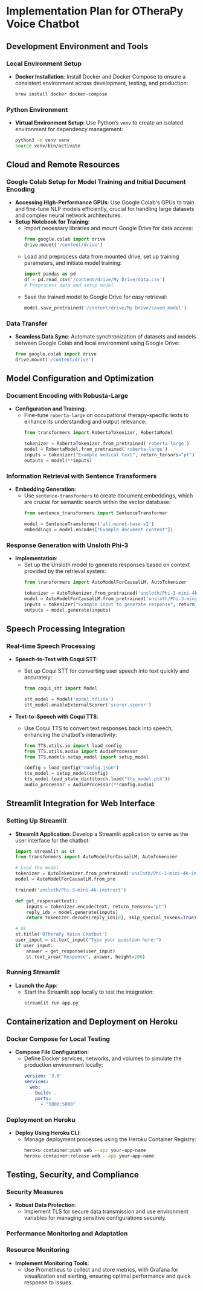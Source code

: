 # Implementation Plan for OTheraPy Voice Chatbot

## Development Environment and Tools

### Local Environment Setup
- **Docker Installation**: Install Docker and Docker Compose to ensure a consistent environment across development, testing, and production:
  ```bash
  brew install docker docker-compose
  ```

### Python Environment
- **Virtual Environment Setup**: Use Python’s `venv` to create an isolated environment for dependency management:
  ```bash
  python3 -m venv venv
  source venv/bin/activate
  ```

## Cloud and Remote Resources

### Google Colab Setup for Model Training and Initial Document Encoding
- **Accessing High-Performance GPUs**: Use Google Colab's GPUs to train and fine-tune NLP models efficiently, crucial for handling large datasets and complex neural network architectures.
- **Setup Notebook for Training**:
  - Import necessary libraries and mount Google Drive for data access:
    ```python
    from google.colab import drive
    drive.mount('/content/drive')
    ```
  - Load and preprocess data from mounted drive, set up training parameters, and initiate model training:
    ```python
    import pandas as pd
    df = pd.read_csv('/content/drive/My Drive/data.csv')
    # Preprocess data and setup model
    ```
  - Save the trained model to Google Drive for easy retrieval:
    ```python
    model.save_pretrained('/content/drive/My Drive/saved_model')
    ```

### Data Transfer
- **Seamless Data Sync**: Automate synchronization of datasets and models between Google Colab and local environment using Google Drive:
  ```python
  from google.colab import drive
  drive.mount('/content/drive')
  ```

## Model Configuration and Optimization

### Document Encoding with Robusta-Large
- **Configuration and Training**:
  - Fine-tune `roberta-large` on occupational therapy-specific texts to enhance its understanding and output relevance:
    ```python
    from transformers import RobertaTokenizer, RobertaModel
    
    tokenizer = RobertaTokenizer.from_pretrained('roberta-large')
    model = RobertaModel.from_pretrained('roberta-large')
    inputs = tokenizer("Example medical text", return_tensors="pt")
    outputs = model(**inputs)
    ```

### Information Retrieval with Sentence Transformers
- **Embedding Generation**:
  - Use `sentence-transformers` to create document embeddings, which are crucial for semantic search within the vector database:
    ```python
    from sentence_transformers import SentenceTransformer
    
    model = SentenceTransformer('all-mpnet-base-v2')
    embeddings = model.encode(["Example document content"])
    ```

### Response Generation with Unsloth Phi-3
- **Implementation**:
  - Set up the Unsloth model to generate responses based on context provided by the retrieval system:
    ```python
    from transformers import AutoModelForCausalLM, AutoTokenizer
    
    tokenizer = AutoTokenizer.from_pretrained('unsloth/Phi-3-mini-4k-instruct')
    model = AutoModelForCausalLM.from_pretrained('unsloth/Phi-3-mini-4k-instruct')
    inputs = tokenizer("Example input to generate response", return_tensors='pt')
    outputs = model.generate(inputs)
    ```

## Speech Processing Integration

### Real-time Speech Processing
- **Speech-to-Text with Coqui STT**:
  - Set up Coqui STT for converting user speech into text quickly and accurately:
    ```python
    from coqui_stt import Model

    stt_model = Model('model.tflite')
    stt_model.enableExternalScorer('scorer.scorer')
    ```

- **Text-to-Speech with Coqui TTS**:
  - Use Coqui TTS to convert text responses back into speech, enhancing the chatbot's interactivity:
    ```python
    from TTS.utils.io import load_config
    from TTS.utils.audio import AudioProcessor
    from TTS.models.setup_model import setup_model
    
    config = load_config("config.json")
    tts_model = setup_model(config)
    tts_model.load_state_dict(torch.load("tts_model.pth"))
    audio_processor = AudioProcessor(**config.audio)
    ```

## Streamlit Integration for Web Interface

### Setting Up Streamlit
- **Streamlit Application**: Develop a Streamlit application to serve as the user interface for the chatbot:
  ```python
  import streamlit as st
  from transformers import AutoModelForCausalLM, AutoTokenizer

  # Load the model
  tokenizer = AutoTokenizer.from_pretrained('unsloth/Phi-3-mini-4k-instruct')
  model = AutoModelForCausalLM.from_pre

  trained('unsloth/Phi-3-mini-4k-instruct')

  def get_response(text):
      inputs = tokenizer.encode(text, return_tensors="pt")
      reply_ids = model.generate(inputs)
      return tokenizer.decode(reply_ids[0], skip_special_tokens=True)

  # UI
  st.title('OTheraPy Voice Chatbot')
  user_input = st.text_input("Type your question here:")
  if user_input:
      answer = get_response(user_input)
      st.text_area("Response", answer, height=200)
  ```

### Running Streamlit
- **Launch the App**:
  - Start the Streamlit app locally to test the integration:
    ```bash
    streamlit run app.py
    ```

## Containerization and Deployment on Heroku

### Docker Compose for Local Testing
- **Compose File Configuration**:
  - Define Docker services, networks, and volumes to simulate the production environment locally:
    ```yaml
    version: '3.8'
    services:
      web:
        build: .
        ports:
          - "5000:5000"
    ```

### Deployment on Heroku
- **Deploy Using Heroku CLI**:
  - Manage deployment processes using the Heroku Container Registry:
    ```bash
    heroku container:push web --app your-app-name
    heroku container:release web --app your-app-name
    ```

## Testing, Security, and Compliance

### Security Measures
- **Robust Data Protection**:
  - Implement TLS for secure data transmission and use environment variables for managing sensitive configurations securely.

### Performance Monitoring and Adaptation

### Resource Monitoring
- **Implement Monitoring Tools**:
  - Use Prometheus to collect and store metrics, with Grafana for visualization and alerting, ensuring optimal performance and quick response to issues.
